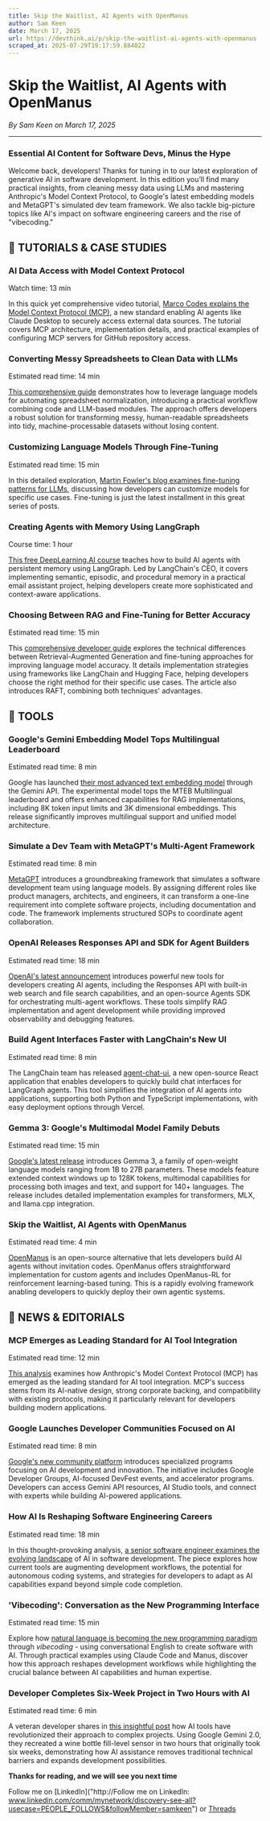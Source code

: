 ```yaml
---
title: Skip the Waitlist, AI Agents with OpenManus
author: Sam Keen
date: March 17, 2025
url: https://devthink.ai/p/skip-the-waitlist-ai-agents-with-openmanus
scraped_at: 2025-07-29T19:17:59.884022
---
```


# Skip the Waitlist, AI Agents with OpenManus

*By Sam Keen on March 17, 2025*

---

### **Essential AI Content for Software Devs,** **Minus the Hype**

Welcome back, developers! Thanks for tuning in to our latest exploration of generative AI in software development. In this edition you’ll find many practical insights, from cleaning messy data using LLMs and mastering Anthropic's Model Context Protocol, to Google's latest embedding models and MetaGPT's simulated dev team framework. We also tackle big-picture topics like AI's impact on software engineering careers and the rise of "vibecoding."



## 📖 **TUTORIALS & CASE STUDIES**

### **AI Data Access with Model Context Protocol**

Watch time: 13 min



In this quick yet comprehensive video tutorial, [Marco Codes explains the Model Context Protocol (MCP)]("https://youtu.be/sahuZMMXNpI?si=pWEbOCqqtG5U8zDx&utm_source=devthink.ai&utm_medium=referral&utm_campaign=skip-the-waitlist-ai-agents-with-openmanus"), a new standard enabling AI agents like Claude Desktop to securely access external data sources. The tutorial covers MCP architecture, implementation details, and practical examples of configuring MCP servers for GitHub repository access.

### **Converting Messy Spreadsheets to Clean Data with LLMs**

Estimated read time: 14 min



[This comprehensive guide]("https://towardsdatascience.com/effortless-spreadsheet-normalisation-with-llm/") demonstrates how to leverage language models for automating spreadsheet normalization, introducing a practical workflow combining code and LLM-based modules. The approach offers developers a robust solution for transforming messy, human-readable spreadsheets into tidy, machine-processable datasets without losing content.

### **Customizing Language Models Through Fine-Tuning**

Estimated read time: 15 min



In this detailed exploration, [Martin Fowler's blog examines fine-tuning patterns for LLMs]("https://martinfowler.com/articles/gen-ai-patterns/"), discussing how developers can customize models for specific use cases. Fine-tuning is just the latest installment in this great series of posts.

### **Creating Agents with Memory Using LangGraph**

Course time: 1 hour



[This free DeepLearning.AI course]("https://www.deeplearning.ai/short-courses/long-term-agentic-memory-with-langgraph/") teaches how to build AI agents with persistent memory using LangGraph. Led by LangChain's CEO, it covers implementing semantic, episodic, and procedural memory in a practical email assistant project, helping developers create more sophisticated and context-aware applications.

### **Choosing Between RAG and Fine-Tuning for Better Accuracy**

Estimated read time: 15 min



This [comprehensive developer guide]("https://towardsdatascience.com/how-to-make-your-llm-more-accurate-with-rag-fine-tuning/") explores the technical differences between Retrieval-Augmented Generation and fine-tuning approaches for improving language model accuracy. It details implementation strategies using frameworks like LangChain and Hugging Face, helping developers choose the right method for their specific use cases. The article also introduces RAFT, combining both techniques' advantages.

##

## 🧰 **TOOLS**

### **Google's Gemini Embedding Model Tops Multilingual Leaderboard**

Estimated read time: 8 min

Google has launched [their most advanced text embedding model]("https://developers.googleblog.com/en/gemini-embedding-text-model-now-available-gemini-api/") through the Gemini API. The experimental model tops the MTEB Multilingual leaderboard and offers enhanced capabilities for RAG implementations, including 8K token input limits and 3K dimensional embeddings. This release significantly improves multilingual support and unified model architecture.

### **Simulate a Dev Team with MetaGPT's Multi-Agent Framework**

Estimated read time: 8 min



[MetaGPT]("https://github.com/geekan/MetaGPT") introduces a groundbreaking framework that simulates a software development team using language models. By assigning different roles like product managers, architects, and engineers, it can transform a one-line requirement into complete software projects, including documentation and code. The framework implements structured SOPs to coordinate agent collaboration.

### **OpenAI Releases Responses API and SDK for Agent Builders**

Estimated read time: 18 min

[OpenAI's latest announcement]("https://openai.com/index/new-tools-for-building-agents/") introduces powerful new tools for developers creating AI agents, including the Responses API with built-in web search and file search capabilities, and an open-source Agents SDK for orchestrating multi-agent workflows. These tools simplify RAG implementation and agent development while providing improved observability and debugging features.

### **Build Agent Interfaces Faster with LangChain's New UI**

Estimated read time: 8 min

The LangChain team has released [agent-chat-ui]("https://github.com/langchain-ai/agent-chat-ui"), a new open-source React application that enables developers to quickly build chat interfaces for LangGraph agents. This tool simplifies the integration of AI agents into applications, supporting both Python and TypeScript implementations, with easy deployment options through Vercel.

### **Gemma 3: Google's Multimodal Model Family Debuts**

Estimated read time: 15 min



[Google's latest release]("https://huggingface.co/blog/gemma3") introduces Gemma 3, a family of open-weight language models ranging from 1B to 27B parameters. These models feature extended context windows up to 128K tokens, multimodal capabilities for processing both images and text, and support for 140+ languages. The release includes detailed implementation examples for transformers, MLX, and llama.cpp integration.

### **Skip the Waitlist, AI Agents with OpenManus**

Estimated read time: 4 min



[OpenManus]("https://github.com/mannaandpoem/OpenManus") is an open-source alternative that lets developers build AI agents without invitation codes. OpenManus offers straightforward implementation for custom agents and includes OpenManus-RL for reinforcement learning-based tuning. This is a rapidly evolving framework anabling developers to quickly deploy their own agentic systems.

## 📰 **NEWS & EDITORIALS**

### **MCP Emerges as Leading Standard for AI Tool Integration**

Estimated read time: 12 min



[This analysis]("https://substack.com/home/post/p-158760081") examines how Anthropic's Model Context Protocol (MCP) has emerged as the leading standard for AI tool integration. MCP's success stems from its AI-native design, strong corporate backing, and compatibility with existing protocols, making it particularly relevant for developers building modern applications.

### **Google Launches Developer Communities Focused on AI**

Estimated read time: 8 min



[Google's new community platform]("https://developers.google.com/community") introduces specialized programs focusing on AI development and innovation. The initiative includes Google Developer Groups, AI-focused DevFest events, and accelerator programs. Developers can access Gemini API resources, AI Studio tools, and connect with experts while building AI-powered applications.

### **How AI Is Reshaping Software Engineering Careers**

Estimated read time: 18 min

In this thought-provoking analysis, [a senior software engineer examines the evolving landscape]("https://matthewbilyeu.com/blog/2025-03-08/ai") of AI in software development. The piece explores how current tools are augmenting development workflows, the potential for autonomous coding systems, and strategies for developers to adapt as AI capabilities expand beyond simple code completion.

### **'Vibecoding': Conversation as the New Programming Interface**

Estimated read time: 15 min

Explore how [natural language is becoming the new programming paradigm]("https://www.oneusefulthing.org/p/speaking-things-into-existence") through *vibecoding* - using conversational English to create software with AI. Through practical examples using Claude Code and Manus, discover how this approach reshapes development workflows while highlighting the crucial balance between AI capabilities and human expertise.

### **Developer Completes Six-Week Project in Two Hours with AI**

Estimated read time: 6 min

A veteran developer shares in [this insightful post]("https://rodyne.com/?p=1828&utm_source=devthink.ai&utm_medium=referral&utm_campaign=skip-the-waitlist-ai-agents-with-openmanus") how AI tools have revolutionized their approach to complex projects. Using Google Gemini 2.0, they recreated a wine bottle fill-level sensor in two hours that originally took six weeks, demonstrating how AI assistance removes traditional technical barriers and expands development possibilities.

**Thanks for reading, and we will see you next time**

Follow me on [LinkedIn]("http://Follow me on LinkedIn: www.linkedin.com/comm/mynetwork/discovery-see-all?usecase=PEOPLE_FOLLOWS&followMember=samkeen") or [Threads](https://www.threads.net/@sam.keen"https://www.threads.net/@sam.keen")
